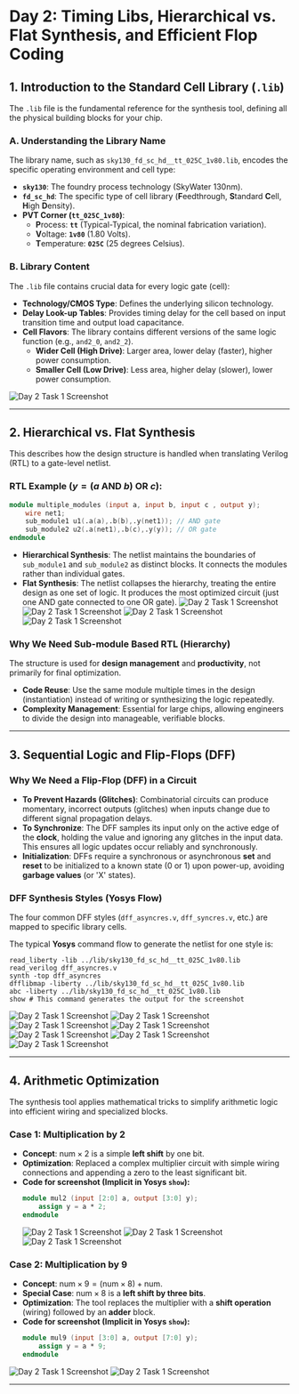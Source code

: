 # Day 2: Timing Libs, Hierarchical vs. Flat Synthesis, and Efficient Flop Coding 
## 1\. Introduction to the Standard Cell Library (`.lib`)

The `.lib` file is the fundamental reference for the synthesis tool, defining all the physical building blocks for your chip.

### A. Understanding the Library Name

The library name, such as `sky130_fd_sc_hd__tt_025C_1v80.lib`, encodes the specific operating environment and cell type:

  * **`sky130`**: The foundry process technology (SkyWater 130nm).
  * **`fd_sc_hd`**: The specific type of cell library (**F**eedthrough, **S**tandard **C**ell, **H**igh **D**ensity).
  * **PVT Corner (`tt_025C_1v80`)**:
      * **P**rocess: **`tt`** (Typical-Typical, the nominal fabrication variation).
      * **V**oltage: **`1v80`** (1.80 Volts).
      * **T**emperature: **`025C`** (25 degrees Celsius).
   

### B. Library Content

The `.lib` file contains crucial data for every logic gate (cell):

  * **Technology/CMOS Type**: Defines the underlying silicon technology.
  * **Delay Look-up Tables**: Provides timing delay for the cell based on input transition time and output load capacitance.
  * **Cell Flavors**: The library contains different versions of the same logic function (e.g., `and2_0`, `and2_2`).
      * **Wider Cell (High Drive)**: Larger area, lower delay (faster), higher power consumption.
      * **Smaller Cell (Low Drive)**: Less area, higher delay (slower), lower power consumption.
        
 ![Day 2 Task 1 Screenshot](screenshots/day2_1.png)  
 
-----

## 2\. Hierarchical vs. Flat Synthesis

This describes how the design structure is handled when translating Verilog (RTL) to a gate-level netlist.

### RTL Example ($y = (a \text{ AND } b) \text{ OR } c$):

```verilog
module multiple_modules (input a, input b, input c , output y);
    wire net1;
    sub_module1 u1(.a(a),.b(b),.y(net1)); // AND gate
    sub_module2 u2(.a(net1),.b(c),.y(y)); // OR gate
endmodule
```

  * **Hierarchical Synthesis**: The netlist maintains the boundaries of `sub_module1` and `sub_module2` as distinct blocks. It connects the modules rather than individual gates.
  * **Flat Synthesis**: The netlist collapses the hierarchy, treating the entire design as one set of logic. It produces the most optimized circuit (just one AND gate connected to one OR gate).
 ![Day 2 Task 1 Screenshot](screenshots/day2_2.png)
 ![Day 2 Task 1 Screenshot](screenshots/day2_3.png)
 ![Day 2 Task 1 Screenshot](screenshots/day2_4.png)
 ![Day 2 Task 1 Screenshot](screenshots/day2_5.png)
### Why We Need Sub-module Based RTL (Hierarchy)

The structure is used for **design management** and **productivity**, not primarily for final optimization.

  * **Code Reuse**: Use the same module multiple times in the design (instantiation) instead of writing or synthesizing the logic repeatedly.
  * **Complexity Management**: Essential for large chips, allowing engineers to divide the design into manageable, verifiable blocks.

-----

## 3\. Sequential Logic and Flip-Flops (DFF)

### Why We Need a Flip-Flop (DFF) in a Circuit

  * **To Prevent Hazards (Glitches)**: Combinatorial circuits can produce momentary, incorrect outputs (glitches) when inputs change due to different signal propagation delays.
  * **To Synchronize**: The DFF samples its input only on the active edge of the **clock**, holding the value and ignoring any glitches in the input data. This ensures all logic updates occur reliably and synchronously.
  * **Initialization**: DFFs require a synchronous or asynchronous **set** and **reset** to be initialized to a known state (0 or 1) upon power-up, avoiding **garbage values** (or 'X' states).

### DFF Synthesis Styles (Yosys Flow)

The four common DFF styles (`dff_asyncres.v`, `dff_syncres.v`, etc.) are mapped to specific library cells.

The typical **Yosys** command flow to generate the netlist for one style is:

```yosys
read_liberty -lib ../lib/sky130_fd_sc_hd__tt_025C_1v80.lib
read_verilog dff_asyncres.v
synth -top dff_asyncres
dfflibmap -liberty ../lib/sky130_fd_sc_hd__tt_025C_1v80.lib
abc -liberty ../lib/sky130_fd_sc_hd__tt_025C_1v80.lib
show # This command generates the output for the screenshot
```
 ![Day 2 Task 1 Screenshot](screenshots/day2_6.png)
 ![Day 2 Task 1 Screenshot](screenshots/day2_7.png)
 ![Day 2 Task 1 Screenshot](screenshots/day2_8.png)
 ![Day 2 Task 1 Screenshot](screenshots/day2_9.png)
  ![Day 2 Task 1 Screenshot](screenshots/day2_10.png)
 ![Day 2 Task 1 Screenshot](screenshots/day2_11.png)
 ![Day 2 Task 1 Screenshot](screenshots/day2_12.png)
 

-----

## 4\. Arithmetic Optimization

The synthesis tool applies mathematical tricks to simplify arithmetic logic into efficient wiring and specialized blocks.

### Case 1: Multiplication by 2

  * **Concept**: $\text{num} \times 2$ is a simple **left shift** by one bit.
  * **Optimization**: Replaced a complex multiplier circuit with simple wiring connections and appending a zero to the least significant bit.
  * **Code for screenshot (Implicit in Yosys `show`):**
    ```verilog
    module mul2 (input [2:0] a, output [3:0] y);
        assign y = a * 2; 
    endmodule 
    ```
    ![Day 2 Task 1 Screenshot](screenshots/day2_13.png)
    ![Day 2 Task 1 Screenshot](screenshots/day2_14.png)
    ![Day 2 Task 1 Screenshot](screenshots/day2_15.png)

### Case 2: Multiplication by 9

  * **Concept**: $\text{num} \times 9 = (\text{num} \times 8) + \text{num}$.
  * **Special Case**: $\text{num} \times 8$ is a **left shift by three bits**.
  * **Optimization**: The tool replaces the multiplier with a **shift operation** (wiring) followed by an **adder** block.
  * **Code for screenshot (Implicit in Yosys `show`):**
    ```verilog
    module mul9 (input [3:0] a, output [7:0] y); 
        assign y = a * 9; 
    endmodule
    ```
![Day 2 Task 1 Screenshot](screenshots/day2_16.png)
![Day 2 Task 1 Screenshot](screenshots/day2_17.png)  

---  
